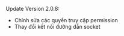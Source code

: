 Update Version 2.0.8:

- Chỉnh sửa các quyền truy cập permission
- Thay đổi kết nối đường dẫn socket

